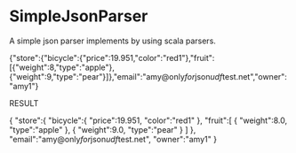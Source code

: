 <h1>SimpleJsonParser</h1>

<p>A simple json parser implements by using scala parsers.</p>

<p>{"store":{"bicycle":{"price":19.951,"color":"red1"},"fruit":[{"weight":8,"type":"apple"},{"weight":9,"type":"pear"}]},"email":"amy@only<em>for</em>json<em>udf</em>test.net","owner":"amy1"}</p>

<p>RESULT</p>

<p>{
    "store":{
        "bicycle":{
            "price":19.951,
            "color":"red1"
        },
        "fruit":[
            {
                "weight":8.0,
                "type":"apple"
            },
            {
                "weight":9.0,
                "type":"pear"
            }
        ]
    },
    "email":"amy@only<em>for</em>json<em>udf</em>test.net",
    "owner":"amy1"
}</p>

